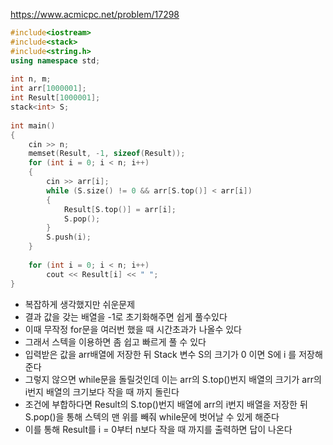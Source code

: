 https://www.acmicpc.net/problem/17298
```C++
#include<iostream>
#include<stack>
#include<string.h>
using namespace std;
  
int n, m;
int arr[1000001];
int Result[1000001];
stack<int> S;
  
int main()
{
    cin >> n;
    memset(Result, -1, sizeof(Result));
    for (int i = 0; i < n; i++)
    {
        cin >> arr[i];
        while (S.size() != 0 && arr[S.top()] < arr[i])
        {
            Result[S.top()] = arr[i];
            S.pop();
        }
        S.push(i);
    }
  
    for (int i = 0; i < n; i++)
        cout << Result[i] << " ";
}
```
- 복잡하게 생각했지만 쉬운문제
- 결과 값을 갖는 배열을 -1로 초기화해주면 쉽게 풀수있다
- 이때 무작정 for문을 여러번 했을 때 시간초과가 나올수 있다
- 그래서 스텍을 이용하면 좀 쉽고 빠르게 풀 수 있다
- 입력받은 값을 arr배열에 저장한 뒤 Stack 변수 S의 크기가 0 이면 S에 i 를 저장해준다
- 그렇지 않으면 while문을 돌릴것인데 이는 arr의 S.top()번지 배열의 크기가 arr의 i번지 배열의 크기보다 작을 때 까지 돌린다
- 조건에 부합하다면 Result의 S.top()번지 배열에 arr의 i번지 배열을 저장한 뒤 S.pop()을 통해 스텍의 맨 위를 빼줘 while문에 벗어날 수 있게 해준다
- 이를 통해 Result를 i = 0부터 n보다 작을 때 까지를 출력하면 답이 나온다 